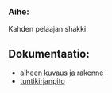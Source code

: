 ### Aihe:
Kahden pelaajan shakki

## Dokumentaatio:

- [aiheen kuvaus ja rakenne](dokumentointi/aiheenKuvausJaRakenne.md)
- [tuntikirjanpito](dokumentointi/tuntikirjanpito.md)
